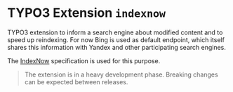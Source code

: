 # TYPO3 Extension `indexnow`

TYPO3 extension to inform a search engine about modified content and to
speed up reindexing. For now Bing is used as default endpoint, which itself
shares this information with Yandex and other participating search engines.

The [IndexNow](https://www.indexnow.org/) specification is used for this purpose.

> The extension is in a heavy development phase. Breaking changes can be expected
> between releases.
